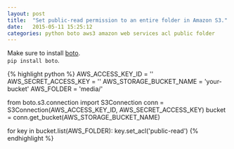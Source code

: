 ```yaml
---
layout: post
title:  "Set public-read permission to an entire folder in Amazon S3."
date:   2015-05-11 15:25:12
categories: python boto aws3 amazon web services acl public folder
---
```



Make sure to install [boto][boto-python].  
`pip install boto`.

{% highlight python %}
AWS_ACCESS_KEY_ID = ''
AWS_SECRET_ACCESS_KEY = ''
AWS_STORAGE_BUCKET_NAME = 'your-bucket'
AWS_FOLDER = 'media/'

from boto.s3.connection import S3Connection
conn = S3Connection(AWS_ACCESS_KEY_ID, AWS_SECRET_ACCESS_KEY)
bucket = conn.get_bucket(AWS_STORAGE_BUCKET_NAME)

for key in bucket.list(AWS_FOLDER):
    key.set_acl('public-read')
{% endhighlight %}

[boto-python]: https://github.com/boto/boto "Python interface to Amazon Web Services"
